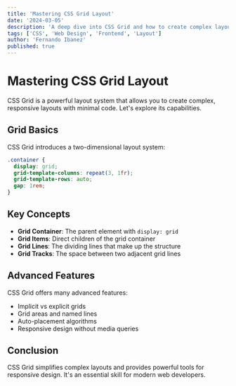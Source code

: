 ```yaml
---
title: 'Mastering CSS Grid Layout'
date: '2024-03-05'
description: 'A deep dive into CSS Grid and how to create complex layouts with ease'
tags: ['CSS', 'Web Design', 'Frontend', 'Layout']
author: 'Fernando Ibanez'
published: true
---
```


# Mastering CSS Grid Layout

CSS Grid is a powerful layout system that allows you to create complex, responsive layouts with minimal code. Let's explore its capabilities.

## Grid Basics

CSS Grid introduces a two-dimensional layout system:

```css
.container {
  display: grid;
  grid-template-columns: repeat(3, 1fr);
  grid-template-rows: auto;
  gap: 1rem;
}
```

## Key Concepts

- **Grid Container**: The parent element with `display: grid`
- **Grid Items**: Direct children of the grid container
- **Grid Lines**: The dividing lines that make up the structure
- **Grid Tracks**: The space between two adjacent grid lines

## Advanced Features

CSS Grid offers many advanced features:

- Implicit vs explicit grids
- Grid areas and named lines
- Auto-placement algorithms
- Responsive design without media queries

## Conclusion

CSS Grid simplifies complex layouts and provides powerful tools for responsive design. It's an essential skill for modern web developers.
